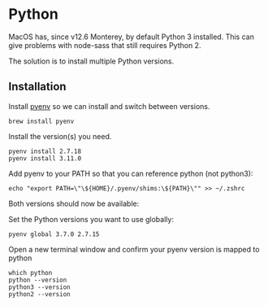 # Python

MacOS has, since v12.6 Monterey, by default Python 3 installed. This can give
problems with node-sass that still requires Python 2.

The solution is to install multiple Python versions.

## Installation

Install [pyenv] so we can install and switch between versions.

```shell
brew install pyenv
```

Install the version(s) you need.

```shell
pyenv install 2.7.18
pyenv install 3.11.0
```

Add pyenv to your PATH so that you can reference python (not python3):

```shell
echo "export PATH=\"\${HOME}/.pyenv/shims:\${PATH}\"" >> ~/.zshrc
```

Both versions should now be available:

Set the Python versions you want to use globally:

```shell
pyenv global 3.7.0 2.7.15
```

Open a new terminal window and confirm your pyenv version is mapped to python

```shell
which python
python --version
python3 --version
python2 --version
```

[pyenv]: https://github.com/pyenv/pyenv
